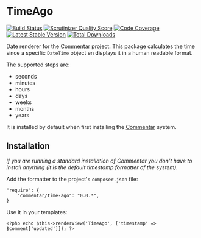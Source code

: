 TimeAgo
=

[![Build Status](https://travis-ci.org/Commentar/TimeAgo.png?branch=master)](https://travis-ci.org/Commentar/TimeAgo) [![Scrutinizer Quality Score](https://scrutinizer-ci.com/g/Commentar/TimeAgo/badges/quality-score.png?s=de8f464b0b29483baecf1751883781e40840a621)](https://scrutinizer-ci.com/g/Commentar/TimeAgo/) [![Code Coverage](https://scrutinizer-ci.com/g/Commentar/TimeAgo/badges/coverage.png?s=c0b35e140c622cd80b88b8b9882ad228c253ae73)](https://scrutinizer-ci.com/g/Commentar/TimeAgo/) [![Latest Stable Version](https://poser.pugx.org/Commentar/time-ago/v/stable.png)](https://packagist.org/packages/Commentar/time-ago) [![Total Downloads](https://poser.pugx.org/Commentar/time-ago/downloads.png)](https://packagist.org/packages/Commentar/time-ago)

Date renderer for the [Commentar][commentar] project. This package calculates the time since a specific `DateTime` object en displays it in a human readable format.

The supported steps are:

- seconds
- minutes
- hours
- days
- weeks
- months
- years

It is installed by default when first installing the [Commentar][commentar] system.

Installation
-

*If you are running a standard installation of Commentar you don't have to install anything (it is the default timestamp formatter of the system).*

Add the formatter to the project's `composer.json` file:

    "require": {
        "commentar/time-ago": "0.0.*",
    }

Use it in your templates:

    <?php echo $this->renderView('TimeAgo', ['timestamp' => $comment['updated']]); ?>

[commentar]:https://github.com/Commentar/Commentar
